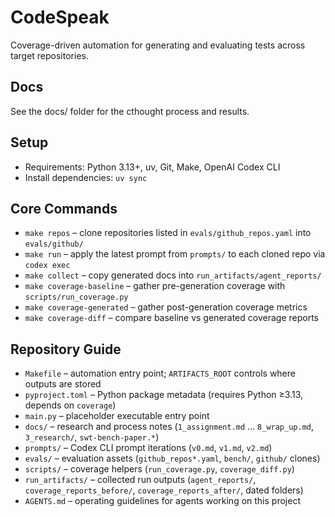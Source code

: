 # CodeSpeak

Coverage-driven automation for generating and evaluating tests across target repositories.

## Docs
See the docs/ folder for the cthought process and results.

## Setup
- Requirements: Python 3.13+, uv, Git, Make, OpenAI Codex CLI
- Install dependencies: `uv sync`

## Core Commands
- `make repos` – clone repositories listed in `evals/github_repos.yaml` into `evals/github/`
- `make run` – apply the latest prompt from `prompts/` to each cloned repo via `codex exec`
- `make collect` – copy generated docs into `run_artifacts/agent_reports/`
- `make coverage-baseline` – gather pre-generation coverage with `scripts/run_coverage.py`
- `make coverage-generated` – gather post-generation coverage metrics
- `make coverage-diff` – compare baseline vs generated coverage reports

## Repository Guide
- `Makefile` – automation entry point; `ARTIFACTS_ROOT` controls where outputs are stored
- `pyproject.toml` – Python package metadata (requires Python ≥3.13, depends on `coverage`)
- `main.py` – placeholder executable entry point
- `docs/` – research and process notes (`1_assignment.md` … `8_wrap_up.md`, `3_research/`, `swt-bench-paper.*`)
- `prompts/` – Codex CLI prompt iterations (`v0.md`, `v1.md`, `v2.md`)
- `evals/` – evaluation assets (`github_repos*.yaml`, `bench/`, `github/` clones)
- `scripts/` – coverage helpers (`run_coverage.py`, `coverage_diff.py`)
- `run_artifacts/` – collected run outputs (`agent_reports/`, `coverage_reports_before/`, `coverage_reports_after/`, dated folders)
- `AGENTS.md` – operating guidelines for agents working on this project
